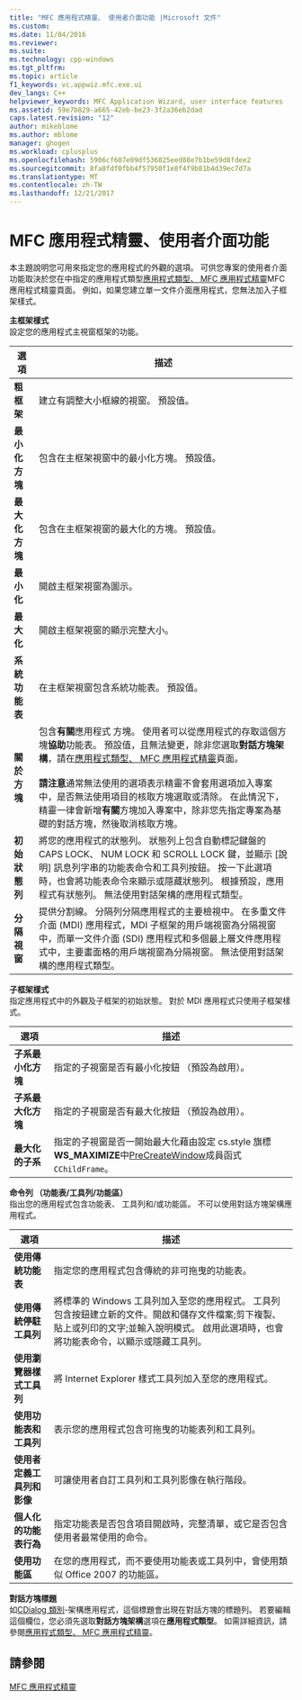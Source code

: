 ```yaml
---
title: "MFC 應用程式精靈、 使用者介面功能 |Microsoft 文件"
ms.custom: 
ms.date: 11/04/2016
ms.reviewer: 
ms.suite: 
ms.technology: cpp-windows
ms.tgt_pltfrm: 
ms.topic: article
f1_keywords: vc.appwiz.mfc.exe.ui
dev_langs: C++
helpviewer_keywords: MFC Application Wizard, user interface features
ms.assetid: 59e7b829-a665-42eb-be23-3f2a36eb2dad
caps.latest.revision: "12"
author: mikeblome
ms.author: mblome
manager: ghogen
ms.workload: cplusplus
ms.openlocfilehash: 5906cf607e09df536825eed88e7b1be59d8fdee2
ms.sourcegitcommit: 8fa8fdf0fbb4f57950f1e8f4f9b81b4d39ec7d7a
ms.translationtype: MT
ms.contentlocale: zh-TW
ms.lasthandoff: 12/21/2017
---
```

# <a name="user-interface-features-mfc-application-wizard"></a>MFC 應用程式精靈、使用者介面功能
本主題說明您可用來指定您的應用程式的外觀的選項。 可供您專案的使用者介面功能取決於您在中指定的應用程式類型[應用程式類型、 MFC 應用程式精靈](../../mfc/reference/application-type-mfc-application-wizard.md)MFC 應用程式精靈頁面。 例如，如果您建立單一文件介面應用程式，您無法加入子框架樣式。  
  
 **主框架樣式**  
 設定您的應用程式主視窗框架的功能。  
  
|選項|描述|  
|------------|-----------------|  
|**粗框架**|建立有調整大小框線的視窗。 預設值。|  
|**最小化方塊**|包含在主框架視窗中的最小化方塊。 預設值。|  
|**最大化方塊**|包含在主框架視窗的最大化的方塊。 預設值。|  
|**最小化**|開啟主框架視窗為圖示。|  
|**最大化**|開啟主框架視窗的顯示完整大小。|  
|**系統功能表**|在主框架視窗包含系統功能表。 預設值。|  
|**關於方塊**|包含**有關**應用程式 方塊。 使用者可以從應用程式的存取這個方塊**協助**功能表。 預設值，且無法變更，除非您選取**對話方塊架構**，請在[應用程式類型、 MFC 應用程式精靈](../../mfc/reference/application-type-mfc-application-wizard.md)頁面。<br /><br /> **請注意**通常無法使用的選項表示精靈不會套用選項加入專案中，是否無法使用項目的核取方塊選取或清除。 在此情況下，精靈一律會新增**有關**方塊加入專案中，除非您先指定專案為基礎的對話方塊，然後取消核取方塊。|  
|**初始狀態列**|將您的應用程式的狀態列。 狀態列上包含自動標記鍵盤的 CAPS LOCK、 NUM LOCK 和 SCROLL LOCK 鍵，並顯示 [說明] 訊息列字串的功能表命令和工具列按鈕。 按一下此選項時，也會將功能表命令來顯示或隱藏狀態列。 根據預設，應用程式有狀態列。 無法使用對話架構的應用程式類型。|  
|**分隔視窗**|提供分割線。 分隔列分隔應用程式的主要檢視中。 在多重文件介面 (MDI) 應用程式，MDI 子框架的用戶端視窗為分隔視窗中，而單一文件介面 (SDI) 應用程式和多個最上層文件應用程式中，主要畫面格的用戶端視窗為分隔視窗。 無法使用對話架構的應用程式類型。|  
  
 **子框架樣式**  
 指定應用程式中的外觀及子框架的初始狀態。 對於 MDI 應用程式只使用子框架樣式。  
  
|選項|描述|  
|------------|-----------------|  
|**子系最小化方塊**|指定的子視窗是否有最小化按鈕 （預設為啟用）。|  
|**子系最大化方塊**|指定的子視窗是否有最大化按鈕 （預設為啟用）。|  
|**最大化的子系**|指定的子視窗是否一開始最大化藉由設定 cs.style 旗標**WS_MAXIMIZE**中[PreCreateWindow](../../mfc/reference/cwnd-class.md#precreatewindow)成員函式`CChildFrame`。|  
  
 **命令列 （功能表/工具列/功能區）**  
 指出您的應用程式包含功能表、 工具列和/或功能區。 不可以使用對話方塊架構應用程式。  
  
|選項|描述|  
|------------|-----------------|  
|**使用傳統功能表**|指定您的應用程式包含傳統的非可拖曳的功能表。|  
|**使用傳統停駐工具列**|將標準的 Windows 工具列加入至您的應用程式。 工具列包含按鈕建立新的文件。開啟和儲存文件檔案;剪下複製、 貼上或列印的文字;並輸入說明模式。 啟用此選項時，也會將功能表命令，以顯示或隱藏工具列。|  
|**使用瀏覽器樣式工具列**|將 Internet Explorer 樣式工具列加入至您的應用程式。|  
|**使用功能表和工具列**|表示您的應用程式包含可拖曳的功能表列和工具列。|  
|**使用者定義工具列和影像**|可讓使用者自訂工具列和工具列影像在執行階段。|  
|**個人化的功能表行為**|指定功能表是否包含項目開啟時，完整清單，或它是否包含使用者最常使用的命令。|  
|**使用功能區**|在您的應用程式，而不要使用功能表或工具列中，會使用類似 Office 2007 的功能區。|  
  
 **對話方塊標題**  
 如[CDialog 類別](../../mfc/reference/cdialog-class.md)-架構應用程式，這個標題會出現在對話方塊的標題列。 若要編輯這個欄位，您必須先選取**對話方塊架構**選項在**應用程式類型**。 如需詳細資訊，請參閱[應用程式類型、 MFC 應用程式精靈](../../mfc/reference/application-type-mfc-application-wizard.md)。  
  
## <a name="see-also"></a>請參閱  
 [MFC 應用程式精靈](../../mfc/reference/mfc-application-wizard.md)

